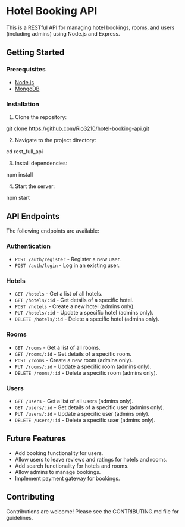 # Hotel Booking API

This is a RESTful API for managing hotel bookings, rooms, and users (including admins) using Node.js and Express.

## Getting Started

### Prerequisites

- [Node.js](https://nodejs.org/en/)
- [MongoDB](https://www.mongodb.com/)

### Installation

1. Clone the repository:

git clone https://github.com/Rio3210/hotel-booking-api.git


2. Navigate to the project directory:

cd rest_full_api

3. Install dependencies:

npm install

4. Start the server:

npm start

## API Endpoints

The following endpoints are available:

### Authentication

- `POST /auth/register` - Register a new user.
- `POST /auth/login` - Log in an existing user.

### Hotels

- `GET /hotels` - Get a list of all hotels.
- `GET /hotels/:id` - Get details of a specific hotel.
- `POST /hotels` - Create a new hotel (admins only).
- `PUT /hotels/:id` - Update a specific hotel (admins only).
- `DELETE /hotels/:id` - Delete a specific hotel (admins only).

### Rooms

- `GET /rooms` - Get a list of all rooms.
- `GET /rooms/:id` - Get details of a specific room.
- `POST /rooms` - Create a new room (admins only).
- `PUT /rooms/:id` - Update a specific room (admins only).
- `DELETE /rooms/:id` - Delete a specific room (admins only).

### Users

- `GET /users` - Get a list of all users (admins only).
- `GET /users/:id` - Get details of a specific user (admins only).
- `PUT /users/:id` - Update a specific user (admins only).
- `DELETE /users/:id` - Delete a specific user (admins only).

## Future Features

- Add booking functionality for users.
- Allow users to leave reviews and ratings for hotels and rooms.
- Add search functionality for hotels and rooms.
- Allow admins to manage bookings.
- Implement payment gateway for bookings.

## Contributing

Contributions are welcome! Please see the CONTRIBUTING.md file for guidelines.


